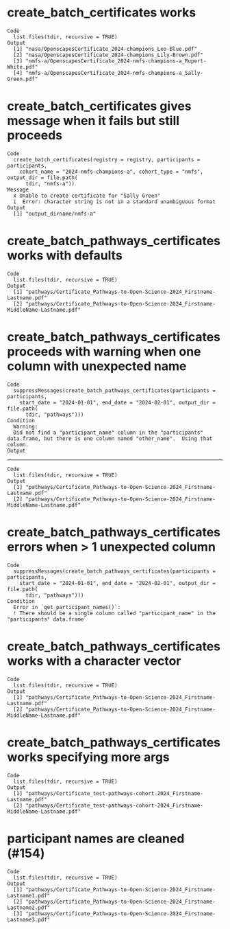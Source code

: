 # create_batch_certificates works

    Code
      list.files(tdir, recursive = TRUE)
    Output
      [1] "nasa/OpenscapesCertificate_2024-champions_Leo-Blue.pdf"             
      [2] "nasa/OpenscapesCertificate_2024-champions_Lily-Brown.pdf"           
      [3] "nmfs-a/OpenscapesCertificate_2024-nmfs-champions-a_Rupert-White.pdf"
      [4] "nmfs-a/OpenscapesCertificate_2024-nmfs-champions-a_Sally-Green.pdf" 

# create_batch_certificates gives message when it fails but still proceeds

    Code
      create_batch_certificates(registry = registry, participants = participants,
        cohort_name = "2024-nmfs-champions-a", cohort_type = "nmfs", output_dir = file.path(
          tdir, "nmfs-a"))
    Message
      x Unable to create certificate for "Sally Green"
      i  Error: character string is not in a standard unambiguous format
    Output
      [1] "output_dirname/nmfs-a"

# create_batch_pathways_certificates works with defaults

    Code
      list.files(tdir, recursive = TRUE)
    Output
      [1] "pathways/Certificate_Pathways-to-Open-Science-2024_Firstname-Lastname.pdf"           
      [2] "pathways/Certificate_Pathways-to-Open-Science-2024_Firstname-MiddleName-Lastname.pdf"

# create_batch_pathways_certificates proceeds with warning when one column with unexpected name

    Code
      suppressMessages(create_batch_pathways_certificates(participants = participants,
        start_date = "2024-01-01", end_date = "2024-02-01", output_dir = file.path(
          tdir, "pathways")))
    Condition
      Warning:
      Did not find a "participant_name" column in the "participants" data.frame, but there is one column named "other_name".  Using that column.
    Output
      

---

    Code
      list.files(tdir, recursive = TRUE)
    Output
      [1] "pathways/Certificate_Pathways-to-Open-Science-2024_Firstname-Lastname.pdf"           
      [2] "pathways/Certificate_Pathways-to-Open-Science-2024_Firstname-MiddleName-Lastname.pdf"

# create_batch_pathways_certificates errors when > 1 unexpected column

    Code
      suppressMessages(create_batch_pathways_certificates(participants = participants,
        start_date = "2024-01-01", end_date = "2024-02-01", output_dir = file.path(
          tdir, "pathways")))
    Condition
      Error in `get_participant_names()`:
      ! There should be a single column called "participant_name" in the "participants" data.frame

# create_batch_pathways_certificates works with a character vector

    Code
      list.files(tdir, recursive = TRUE)
    Output
      [1] "pathways/Certificate_Pathways-to-Open-Science-2024_Firstname-Lastname.pdf"           
      [2] "pathways/Certificate_Pathways-to-Open-Science-2024_Firstname-MiddleName-Lastname.pdf"

# create_batch_pathways_certificates works specifying more args

    Code
      list.files(tdir, recursive = TRUE)
    Output
      [1] "pathways/Certificate_test-pathways-cohort-2024_Firstname-Lastname.pdf"           
      [2] "pathways/Certificate_test-pathways-cohort-2024_Firstname-MiddleName-Lastname.pdf"

# participant names are cleaned (#154)

    Code
      list.files(tdir, recursive = TRUE)
    Output
      [1] "pathways/Certificate_Pathways-to-Open-Science-2024_Firstname-Lastname1.pdf"
      [2] "pathways/Certificate_Pathways-to-Open-Science-2024_Firstname-Lastname2.pdf"
      [3] "pathways/Certificate_Pathways-to-Open-Science-2024_Firstname-Lastname3.pdf"

